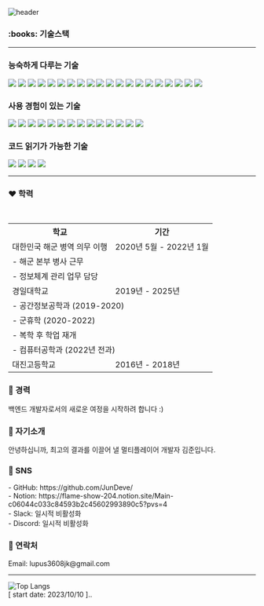![header](https://capsule-render.vercel.app/api?type=waving&color=gradient&text=JunDeve&fontSize=40&desc=&fontAlign=85&fontAlignY=35)
<h3>:books: 기술스택</h3>
<hr/>

### 능숙하게 다루는 기술

<div align="left">
  <img src="https://img.shields.io/badge/java-007396?style=flat-square&logo=OpenJDK&logoColor=white"/>
  <img src="https://img.shields.io/badge/javascript-F7DF1E?style=flat-square&logo=javascript&logoColor=black"/>
  <img src="https://img.shields.io/badge/html5-E34F26?style=flat-square&logo=html5&logoColor=white"/>
  <img src="https://img.shields.io/badge/css3-1572B6?style=flat-square&logo=css3&logoColor=white"/>
  <img src="https://img.shields.io/badge/bootstrap-7952B3?style=flat-square&logo=bootstrap&logoColor=white"/>
  <img src="https://img.shields.io/badge/react-61DAFB?style=flat-square&logo=react&logoColor=white"/>
  <img src="https://img.shields.io/badge/nodedotjs-339933?style=flat-square&logo=nodedotjs&logoColor=white"/>
  <img src="https://img.shields.io/badge/jquery-0769AD?style=flat-square&logo=jquery&logoColor=white"/>
  <img src="https://img.shields.io/badge/mysql-4479A1?style=flat-square&logo=mysql&logoColor=white"/>
  <img src="https://img.shields.io/badge/mariadb-003545?style=flat-square&logo=mariadb&logoColor=white"/>
  <img src="https://img.shields.io/badge/oracle-F80000?style=flat-square&logo=oracle&logoColor=white"/>
  <img src="https://img.shields.io/badge/mongodb-47A248?style=flat-square&logo=mongodb&logoColor=white"/>
  <img src="https://img.shields.io/badge/microsoftsqlserver-CC2927?style=flat-square&logo=microsoftsqlserver&logoColor=white"/>
  <img src="https://img.shields.io/badge/openapiinitiative-6AA264?style=flat-square&logo=openapiinitiative&logoColor=white"/>
  <img src="https://img.shields.io/badge/restfulapi-45A2F1?style=flat-square&logo=odata&logoColor=white"/>
  <img src="https://img.shields.io/badge/graphql-E10098?style=flat-square&logo=graphql&logoColor=white"/>
  <img src="https://img.shields.io/badge/firebase-FFCA28?style=flat-square&logo=firebase&logoColor=white"/>
  <img src="https://img.shields.io/badge/googlecloud-4285F4?style=flat-square&logo=googlecloud&logoColor=white"/>
  <img src="https://img.shields.io/badge/git-F05032?style=flat-square&logo=git&logoColor=white"/>
  <img src="https://img.shields.io/badge/github-181717?style=flat-square&logo=github&logoColor=white"/>
</div>

### 사용 경험이 있는 기술

<div align="left">
  <img src="https://img.shields.io/badge/php-777BB4?style=flat-square&logo=php&logoColor=white"/>
  <img src="https://img.shields.io/badge/asp.net-512BD4?style=flat-square&logo=dotnet&logoColor=white"/>
  <img src="https://img.shields.io/badge/vue.js-4FC08D?style=flat-square&logo=vue.js&logoColor=white"/>
  <img src="https://img.shields.io/badge/spring-6DB33F?style=flat-square&logo=spring&logoColor=white"/>
  <img src="https://img.shields.io/badge/springboot-6DB33F?style=flat-square&logo=springboot&logoColor=white"/>
  <img src="https://img.shields.io/badge/reactnative-61DAFB?style=flat-square&logo=react&logoColor=white"/>
  <img src="https://img.shields.io/badge/apachetomcat-F8DC75?style=flat-square&logo=apachetomcat&logoColor=white"/>
  <img src="https://img.shields.io/badge/androidstudio-3DDC84?style=flat-square&logo=androidstudio&logoColor=white"/>
  <img src="https://img.shields.io/badge/amazonaws-232F3E?style=flat-square&logo=amazonaws&logoColor=white"/>
  <img src="https://img.shields.io/badge/awslambda-FF9900?style=flat-square&logo=awslambda&logoColor=white"/>
  <img src="https://img.shields.io/badge/azure-0078D4?style=flat-square&logo=microsoftazure&logoColor=white"/>
  <img src="https://img.shields.io/badge/azurefunctions-0078D4?style=flat-square&logo=azurefunctions&logoColor=white"/>
  <img src="https://img.shields.io/badge/amazonec2-FF9900?style=flat-square&logo=amazonec2&logoColor=white"/>
  <img src="https://img.shields.io/badge/docker-2496ED?style=flat-square&logo=docker&logoColor=white"/>
</div>

### 코드 읽기가 가능한 기술

<div align="left">
  <img src="https://img.shields.io/badge/c-A8B9CC?style=flat-square&logo=c&logoColor=white"/>
  <img src="https://img.shields.io/badge/c%2B%2B-00599C?style=flat-square&logo=c%2B%2B&logoColor=white"/>
  <img src="https://img.shields.io/badge/python-3776AB?style=flat-square&logo=python&logoColor=white"/>
  <img src="https://img.shields.io/badge/swift-F05138?style=flat-square&logo=swift&logoColor=white"/>
</div>
<hr/>
<h3>❤️ 학력</h3>
<table>
  <tr>
    <th>학교</th>
    <th>기간</th>
  </tr>
  <tr>
    <td>대한민국 해군 병역 의무 이행</td>
    <td>2020년 5월 - 2022년 1월</td>
  </tr>
  <tr>
    <td colspan="2">- 해군 본부 병사 근무</td>
  </tr>
  <tr>
    <td colspan="2">- 정보체계 관리 업무 담당</td>
  </tr>
  <tr>
    <td>경일대학교</td>
    <td>2019년 - 2025년</td>
  </tr>
  <tr>
    <td colspan="2">- 공간정보공학과 (2019-2020)</td>
  </tr>
  <tr>
    <td colspan="2">- 군휴학 (2020-2022)</td>
  </tr>
  <tr>
    <td colspan="2">- 복학 후 학업 재개</td>
  </tr>
  <tr>
    <td colspan="2">- 컴퓨터공학과 (2022년 전과)</td>
  </tr>
  <tr>
    <td>대진고등학교</td>
    <td>2016년 - 2018년</td>
  </tr>
</table>
<h3>🧡 경력</h3>
백엔드 개발자로서의 새로운 여정을 시작하려 합니다 :)
<h3>💛 자기소개</h3>
안녕하십니까, 최고의 결과를 이끌어 낼 멀티플레이어 개발자 김준입니다.
<h3>💚 SNS</h3>
- GitHub: https://github.com/JunDeve/<br/>
- Notion: https://flame-show-204.notion.site/Main-c06044c033c84593b2c45602993890c5?pvs=4<br/>
- Slack: 일시적 비활성화<br/>
- Discord: 일시적 비활성화<br/>
<h3>💙 연락처</h3>
Email: lupus3608jk@gmail.com<br/>
<hr/>

![Top Langs](https://github-readme-stats.vercel.app/api/top-langs/?username=JunDeve&layout=compact)<br/>
[ start date: 2023/10/10 ]..
